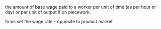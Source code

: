 the amount of base wage paid to a worker per unit of time (as per hour or day) or per unit of output if on piecework.

firms set the wage rate - opposite to product market